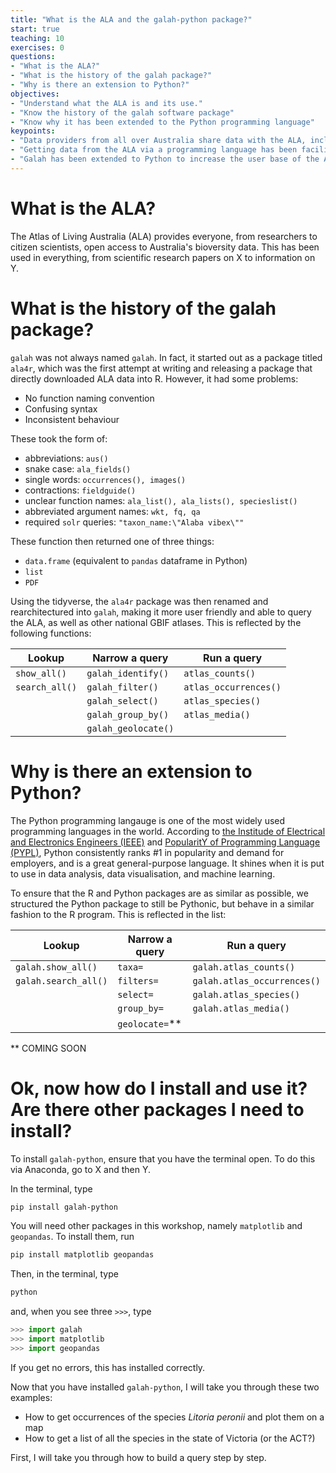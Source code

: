 ```yaml
---
title: "What is the ALA and the galah-python package?"
start: true
teaching: 10
exercises: 0
questions:
- "What is the ALA?"
- "What is the history of the galah package?"
- "Why is there an extension to Python?"
objectives:
- "Understand what the ALA is and its use."
- "Know the history of the galah software package"
- "Know why it has been extended to the Python programming language"
keypoints:
- "Data providers from all over Australia share data with the ALA, including citizen scientists, governments, museums and other collections."
- "Getting data from the ALA via a programming language has been facilitated with the galah package"
- "Galah has been extended to Python to increase the user base of the ALA data"
---
```


# What is the ALA?

The Atlas of Living Australia (ALA) provides everyone, from researchers to citizen scientists, open access to Australia's bioversity data.  This has been used in everything, from scientific research papers on X to information on Y.

# What is the history of the galah package?

`galah` was not always named `galah`.  In fact, it started out as a package titled `ala4r`, which was the first attempt at writing and releasing a package that directly downloaded ALA data into R.  However, it had some problems:

- No function naming convention
- Confusing syntax
- Inconsistent behaviour

These took the form of: 

- abbreviations: `aus()`
- snake case: `ala_fields()`
- single words: `occurrences(), images()`
- contractions: `fieldguide()`
- unclear function names: `ala_list(), ala_lists(), specieslist()`
- abbreviated argument names: `wkt, fq, qa`
- required `solr` queries: `"taxon_name:\"Alaba vibex\""`

These function then returned one of three things:

- `data.frame` (equivalent to `pandas` dataframe in Python)
- `list`
- `PDF`

Using the tidyverse, the `ala4r` package was then renamed and rearchitectured into `galah`, making it more user friendly and able to query the ALA, as well as other national GBIF atlases.  This is reflected by the following functions:

| Lookup         | Narrow a query      | Run a query           |
|----------------|---------------------|-----------------------|
| `show_all()`   | `galah_identify()`  | `atlas_counts()`      |
| `search_all()` | `galah_filter()`    | `atlas_occurrences()` |
|                | `galah_select()`    | `atlas_species()`     |
|                | `galah_group_by()`  | `atlas_media()`       |
|                | `galah_geolocate()` |                       |

# Why is there an extension to Python?

The Python programming langauge is one of the most widely used programming languages in the world.  According to [the Institude of Electrical and Electronics Engineers (IEEE)](https://spectrum.ieee.org/the-top-programming-languages-2023) and [PopularitY of Programming Language (PYPL)](https://pypl.github.io/PYPL.html), Python consistently ranks #1 in popularity and demand for employers, and is a great general-purpose language.  It shines when it is put to use in data analysis, data visualisation, and machine learning.

To ensure that the R and Python packages are as similar as possible, we structured the Python package to still be Pythonic, but behave in a similar fashion to the R program.  This is reflected in the list:


| Lookup               | Narrow a query     | Run a query                 |
|----------------------|--------------------|-----------------------------|
| `galah.show_all()`   | `taxa=`            | `galah.atlas_counts()`      |
| `galah.search_all()` | `filters=`         | `galah.atlas_occurrences()` |
|                      | `select=`          | `galah.atlas_species()`     |
|                      | `group_by=`        | `galah.atlas_media()`       |
|                      | `geolocate=`**     |                             |

** COMING SOON

# Ok, now how do I install and use it?  Are there other packages I need to install?

To install `galah-python`, ensure that you have the terminal open.  To do this via Anaconda, go to X and then Y.

In the terminal, type

```bash
pip install galah-python
```

You will need other packages in this workshop, namely `matplotlib` and `geopandas`.  To install them, run

```bash
pip install matplotlib geopandas
```

Then, in the terminal, type

```bash
python
```

and, when you see three `>>>`, type

```python
>>> import galah
>>> import matplotlib
>>> import geopandas
```

If you get no errors, this has installed correctly.

Now that you have installed `galah-python`, I will take you through these two examples: 

- How to get occurrences of the species *Litoria peronii* and plot them on a map
- How to get a list of all the species in the state of Victoria (or the ACT?)

First, I will take you through how to build a query step by step.